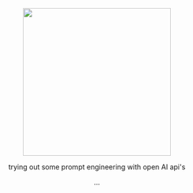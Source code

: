 <div id="header" align="center">
  <img src="https://media.giphy.com/media/bGgsc5mWoryfgKBx1u/giphy.gif" width="300"/>
  <p> trying out some prompt engineering with open AI api's </p>
  <p> ... </p>
</div>
